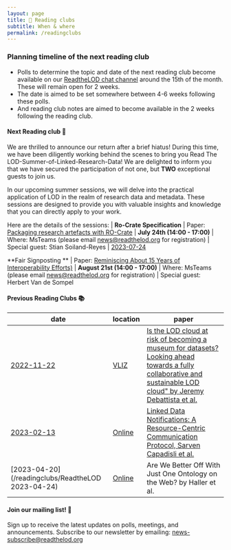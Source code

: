 ```yaml
---
layout: page
title: 📖 Reading clubs
subtitle: When & where
permalink: /readingclubs
---
```


### Planning timeline of the next reading club

- Polls to determine the topic and date of the next reading club become available on our [ReadtheLOD chat channel](https://chat.semantic.works/#/room/#readthelod:chat.semantic.works) around the 15th of the month. These will remain open for 2 weeks.
- The date is aimed to be set somewhere between 4-6 weeks following these polls.
- And reading club notes are aimed to become available in the 2 weeks following the reading club.

#### Next Reading club 📕

We are thrilled to announce our return after a brief hiatus! During this time, we have been diligently working behind the scenes to bring you Read The LOD-Summer-of-Linked-Research-Data! We are delighted to inform you that we have secured the participation of not one, but **TWO** exceptional guests to join us.

In our upcoming summer sessions, we will delve into the practical application of LOD in the realm of research data and metadata. These sessions are designed to provide you with valuable insights and knowledge that you can directly apply to your work.

Here are the details of the sessions:
| **Ro-Crate Specification**
| Paper: [Packaging research artefacts with RO-Crate](https://s11.no/2022/phd/ro-crate/)
| **July 24th (14:00 - 17:00)**
| Where: MsTeams (please email <news@readthelod.org> for registration) 
| Special guest: Stian Soiland-Reyes
| [2023-07-24](https://hackmd.io/KhFA-PiIT36CZNVi0P3LhA)


**Fair Signposting **
| Paper: [Reminiscing About 15 Years of Interoperability Efforts)](http://www.dlib.org/dlib/november15/vandesompel/11vandesompel.print.html)
| **August 21st (14:00 - 17:00)**
| Where: MsTeams (please email <news@readthelod.org> for registration) 
| Special guest: Herbert Van de Sompel






#### Previous Reading Clubs 📚

| date       | location      | paper                    | 
|------------|---------------|--------------------------|
| [2022-11-22](/readingclubs/20221122-is-the-lod-cloud-at-risk-of-becoming-a-museum-for-datasets) | [VLIZ]((https://vliz.be/nl/hoe-vliz-bereiken)) | [Is the LOD cloud at risk of becoming a museum for datasets? Looking ahead towards a fully collaborative and sustainable LOD cloud" by Jeremy Debattista et al.](https://www.academia.edu/65356421/Is_the_LOD_cloud_at_risk_of_becoming_a_museum_for_datasets_Looking_ahead_towards_a_fully_collaborative_and_sustainable_LOD_cloud) | 
| [2023-02-13](/readingclubs/ReadtheLOD%202023-02-13) | [Online](https://vliz.be/nl/hoe-vliz-bereiken) |  [Linked Data Notifications: A Resource-Centric Communication Protocol, Sarven Capadisli et al.](https://csarven.ca/linked-data-notifications#i-20161219125430) | 
| [2023-04-20](/readingclubs/ReadtheLOD 2023-04-24) | [Online](https://vliz.be/nl/hoe-vliz-bereiken) | Are We Better Off With Just One Ontology on the Web? by Haller et al. |


#### Join our mailing list! 📢
Sign up to receive the latest updates on polls, meetings, and announcements. Subscribe to our newsletter by emailing: <news-subscribe@readthelod.org>
